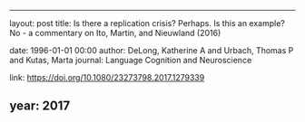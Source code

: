 ---
layout: post
title: Is there a replication crisis? Perhaps. Is this an example? No - a commentary on Ito, Martin, and Nieuwland (2016)

date: 1996-01-01 00:00
author: DeLong, Katherine A and Urbach, Thomas P and Kutas, Marta
journal: Language Cognition and Neuroscience

link: https://doi.org/10.1080/23273798.2017.1279339

year: 2017
-----